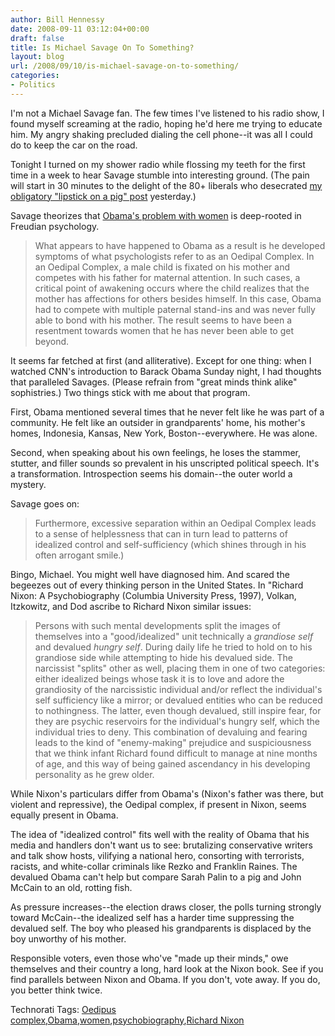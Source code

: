 ```yaml
---
author: Bill Hennessy
date: 2008-09-11 03:12:04+00:00
draft: false
title: Is Michael Savage On To Something?
layout: blog
url: /2008/09/10/is-michael-savage-on-to-something/
categories:
- Politics
---
```


I'm not a Michael Savage fan. The few times I've listened to his radio show, I found myself screaming at the radio, hoping he'd here me trying to educate him. My angry shaking precluded dialing the cell phone--it was all I could do to keep the car on the road.

 

Tonight I turned on my shower radio while flossing my teeth for the first time in a week to hear Savage stumble into interesting ground. (The pain will start in 30 minutes to the delight of the 80+ liberals who desecrated [my obligatory "lipstick on a pig" post](https://hennessysview.com/2008/09/09/facing-defeat-obama-resorts-to-name-calling/) yesterday.) 

 

Savage theorizes that [Obama's problem with women](https://michaelsavage.wnd.com/?pageId=1667) is deep-rooted in Freudian psychology.

 

>   
> 
> What appears to have happened to Obama as a result is he developed symptoms of what psychologists refer to as an Oedipal Complex. In an Oedipal Complex, a male child is fixated on his mother and competes with his father for maternal attention. In such cases, a critical point of awakening occurs where the child realizes that the mother has affections for others besides himself. In this case, Obama had to compete with multiple paternal stand-ins and was never fully able to bond with his mother. The result seems to have been a resentment towards women that he has never been able to get beyond.
> 
> 

 

It seems far fetched at first (and alliterative). Except for one thing: when I watched CNN's introduction to Barack Obama Sunday night, I had thoughts that paralleled Savages. (Please refrain from "great minds think alike" sophistries.) Two things stick with me about that program.

 

First, Obama mentioned several times that he never felt like he was part of a community. He felt like an outsider in grandparents' home, his mother's homes, Indonesia, Kansas, New York, Boston--everywhere. He was alone.

 

Second, when speaking about his own feelings, he loses the stammer, stutter, and filler sounds so prevalent in his unscripted political speech. It's a transformation. Introspection seems his domain--the outer world a mystery.

 

Savage goes on:

 

>   
> 
> Furthermore, excessive separation within an Oedipal Complex leads to a sense of helplessness that can in turn lead to patterns of idealized control and self-sufficiency (which shines through in his often arrogant smile.)
> 
> 

 

Bingo, Michael. You might well have diagnosed him. And scared the begeezes out of every thinking person in the United States. In "Richard Nixon: A Psychobiography (Columbia University Press, 1997), Volkan, Itzkowitz, and Dod ascribe to Richard Nixon similar issues:

 

>   
> 
> Persons with such mental developments split the images of themselves into a "good/idealized" unit technically a _grandiose self_ and devalued _hungry self_. During daily life he tried to hold on to his grandiose side while attempting to hide his devalued side. The narcissist "splits" other as well, placing them in one of two categories: either idealized beings whose task it is to love and adore the grandiosity of the narcissistic individual and/or reflect the individual's self sufficiency like a mirror; or devalued entities who can be reduced to nothingness. The latter, even though devalued, still inspire fear, for they are psychic reservoirs for the individual's hungry self, which the individual tries to deny. This combination of devaluing and fearing leads to the kind of "enemy-making" prejudice and suspiciousness that we think infant Richard found difficult to manage at nine months of age, and this way of being gained ascendancy in his developing personality as he grew older.
> 
> 

 

While Nixon's particulars differ from Obama's (Nixon's father was there, but violent and repressive), the Oedipal complex, if present in Nixon, seems equally present in Obama.

 

The idea of "idealized control" fits well with the reality of Obama that his media and handlers don't want us to see: brutalizing conservative writers and talk show hosts, vilifying a national hero, consorting with terrorists, racists, and white-collar criminals like Rezko and Franklin Raines. The devalued Obama can't help but compare Sarah Palin to a pig and John McCain to an old, rotting fish.

 

As pressure increases--the election draws closer, the polls turning strongly toward McCain--the idealized self has a harder time suppressing the devalued self. The boy who pleased his grandparents is displaced by the boy unworthy of his mother. 

 

Responsible voters, even those who've "made up their minds," owe themselves and their country a long, hard look at the Nixon book. See if you find parallels between Nixon and Obama. If you don't, vote away. If you do, you better think twice. 

 

 

Technorati Tags: [Oedipus complex](https://technorati.com/tags/Oedipus%20complex),[Obama](https://technorati.com/tags/Obama),[women](https://technorati.com/tags/women),[psychobiography](https://technorati.com/tags/psychobiography),[Richard Nixon](https://technorati.com/tags/Richard%20Nixon)
